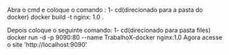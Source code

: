 Abra o cmd e coloque o comando : 
1- cd(direcionado para a pasta do docker) docker build -t nginx: 1.0 . 

Depois coloque o seguinte comando:
1- cd(direcionado para pasta files) docker run -d -p 9090:80 --name TrabalhoX-docker nginx:1.0
Agora acesse o site 'http://localhost:9090'
